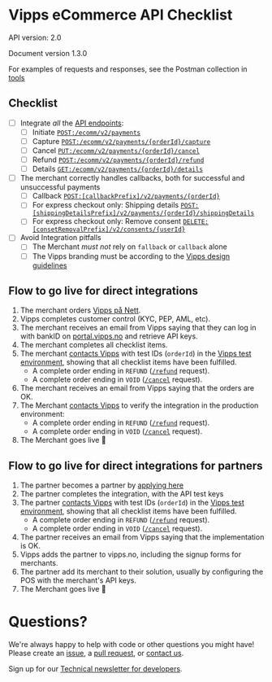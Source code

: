 # Vipps eCommerce API Checklist

API version: 2.0

Document version 1.3.0

For examples of requests and responses, see the Postman collection in [tools](tools/)

## Checklist

- [ ] Integrate _all_ the [API endpoints](https://github.com/vippsas/vipps-ecom-api/blob/master/vipps-ecom-api.md#api-endpoints):
    - [ ] Initiate [`POST:/ecomm/v2/payments`](https://vippsas.github.io/vipps-ecom-api/#/Vipps%20eCom%20API/initiatePaymentV3UsingPOST)
    - [ ] Capture [`POST:/ecomm/v2/payments/{orderId}/capture`](https://vippsas.github.io/vipps-ecom-api/#/Vipps%20eCom%20API/capturePaymentUsingPOST)
    - [ ] Cancel [`PUT:/ecomm/v2/payments/{orderId}/cancel`](https://vippsas.github.io/vipps-ecom-api/#/Vipps%20eCom%20API/cancelPaymentRequestUsingPUT)
    - [ ] Refund [`POST:/ecomm/v2/payments/{orderId}/refund`](https://vippsas.github.io/vipps-ecom-api/#/Vipps%20eCom%20API/refundPaymentUsingPOST)
    - [ ] Details [`GET:/ecomm/v2/payments/{orderId}/details`](https://vippsas.github.io/vipps-ecom-api/#/Vipps%20eCom%20API/getPaymentDetailsUsingGET)
- [ ] The merchant correctly handles callbacks, both for successful and unsuccessful payments
    - [ ] Callback [`POST:[callbackPrefix]/v2/payments/{orderId}`](https://vippsas.github.io/vipps-ecom-api/#/Endpoints_required_by_Vipps_from_the_merchant/transactionUpdateCallbackForRegularPaymentUsingPOST)
    - [ ] For express checkout only: Shipping details [`POST:[shippingDetailsPrefix]/v2/payments/{orderId}/shippingDetails`](https://vippsas.github.io/vipps-ecom-api/#/Endpoints_required_by_Vipps_from_the_merchant/fetchShippingCostUsingPOST)
    - [ ] For express checkout only: Remove consent [`DELETE:[consetRemovalPrefix]/v2/consents/{userId}`](https://vippsas.github.io/vipps-ecom-api/#/Endpoints_required_by_Vipps_from_the_merchant/removeUserConsentUsingDELETE)
- [ ] Avoid Integration pitfalls
    - [ ] The Merchant _must not_ rely on `fallback` or `callback` alone
    - [ ] The Vipps branding must be according to the [Vipps design guidelines](https://github.com/vippsas/vipps-design-guidelines)

## Flow to go live for direct integrations

1. The merchant orders [Vipps på Nett](https://www.vipps.no/produkter-og-tjenester/bedrift/ta-betalt-paa-nett/ta-betalt-paa-nett/).
2. Vipps completes customer control (KYC, PEP, AML, etc).
3. The merchant receives an email from Vipps saying that they can log in with bankID on [portal.vipps.no](https://portal.vipps.no) and retrieve API keys.
4. The merchant completes all checklist items.
5. The merchant [contacts Vipps](https://github.com/vippsas/vipps-developers/blob/master/contact.md) with test IDs (`orderId`) in the [Vipps test environment](https://github.com/vippsas/vipps-developers#the-vipps-test-environment-mt), showing that all checklist items have been fulfilled.
    - A complete order ending in `REFUND` ([`/refund`](https://vippsas.github.io/vipps-ecom-api/#/Vipps%20eCom%20API/refundPaymentUsingPOST) request).
    - A complete order ending in `VOID` ([`/cancel`](https://vippsas.github.io/vipps-ecom-api/#/Vipps%20eCom%20API/cancelPaymentRequestUsingPUT) request).
6. The merchant receives an email from Vipps saying that the orders are OK.
7. The Merchant [contacts Vipps](https://github.com/vippsas/vipps-developers/blob/master/contact.md) to verify the integration in the production environment:
    - A complete order ending in `REFUND` ([`/refund`](https://vippsas.github.io/vipps-ecom-api/#/Vipps%20eCom%20API/refundPaymentUsingPOST) request).
    - A complete order ending in `VOID` ([`/cancel`](https://vippsas.github.io/vipps-ecom-api/#/Vipps%20eCom%20API/cancelPaymentRequestUsingPUT) request).
8. The Merchant goes live 🎉

## Flow to go live for direct integrations for partners

1. The partner becomes a partner by [applying here](https://www.vipps.no/produkter-og-tjenester/bedrift/ta-betalt-i-butikk/vipps-i-kassa/#kom-i-gang-med-vipps-i-kassa-category-3)
2. The partner completes the integration, with the API test keys
3. The partner [contacts Vipps](https://github.com/vippsas/vipps-developers/blob/master/contact.md) with test IDs (`orderId`) in the [Vipps test environment](https://github.com/vippsas/vipps-developers#the-vipps-test-environment-mt), showing that all checklist items have been fulfilled.
    - A complete order ending in `REFUND` ([`/refund`](https://vippsas.github.io/vipps-ecom-api/#/Vipps%20eCom%20API/refundPaymentUsingPOST) request).
    - A complete order ending in `VOID` ([`/cancel`](https://vippsas.github.io/vipps-ecom-api/#/Vipps%20eCom%20API/cancelPaymentRequestUsingPUT) request).
4. The partner receives an email from Vipps saying that the implementation is OK.
5. Vipps adds the partner to vipps.no, including the signup forms for merchants.
6. The partner add its merchant to their solution, usually by configuring the POS with the merchant's API keys.
7. The Merchant goes live 🎉

# Questions?

We're always happy to help with code or other questions you might have!
Please create an [issue](https://github.com/vippsas/vipps-ecom-api/issues),
a [pull request](https://github.com/vippsas/vipps-ecom-api/pulls),
or [contact us](https://github.com/vippsas/vipps-developers/blob/master/contact.md).

Sign up for our [Technical newsletter for developers](https://github.com/vippsas/vipps-developers/tree/master/newsletters).
